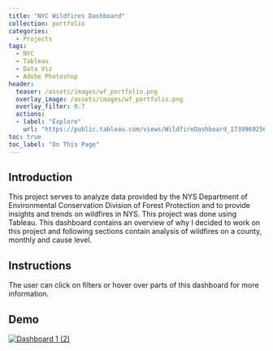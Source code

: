 ```yaml
---
title: "NYC Wildfires Dashboard"
collection: portfolio
categories:
  - Projects
tags:
  - NYC
  - Tableau
  - Data Viz
  - Adobe Photoshop
header:
  teaser: /assets/images/wf_portfolio.png
  overlay_image: /assets/images/wf_portfolio.png
  overlay_filter: 0.7
  actions:
  - label: "Explore"
    url: "https://public.tableau.com/views/WildfireDashboard_17399692565930/Dashboard12?:language=en-US&:sid=&:redirect=auth&:display_count=n&:origin=viz_share_link"
toc: true
toc_label: "On This Page"
---
```

## Introduction
This project serves to analyze data provided by the NYS Department of Environmental Conservation Division of Forest Protection and to provide insights and trends on wildfires in NYS. This project was done using Tableau. This dashboard contains an overview of why I decided to work on this project and following sections contain analysis of wildfires on a county, monthly and cause level.

## Instructions
The user can click on filters or hover over parts of this dashboard for more information.

## Demo
<div class='tableauPlaceholder' id='viz1743880895328' style='position: relative'>
  <noscript>
    <a href='#'>
      <img alt='Dashboard 1 (2) ' src='https://public.tableau.com/static/images/Wi/WildfireDashboard_17399692565930/Dashboard12/1_rss.png' style='border: none' />
    </a>
  </noscript>
  <object class='tableauViz' style='display:none;'>
    <param name='host_url' value='https%3A%2F%2Fpublic.tableau.com%2F' />
    <param name='embed_code_version' value='3' />
    <param name='site_root' value='' />
    <param name='name' value='WildfireDashboard_17399692565930/Dashboard12' />
    <param name='tabs' value='no' />
    <param name='toolbar' value='yes' />
    <param name='static_image' value='https://public.tableau.com/static/images/Wi/WildfireDashboard_17399692565930/Dashboard12/1.png' />
    <param name='animate_transition' value='yes' />
    <param name='display_static_image' value='yes' />
    <param name='display_spinner' value='yes' />
    <param name='display_overlay' value='yes' />
    <param name='display_count' value='yes' />
    <param name='language' value='en-US' />
  </object>
</div>

<script type='text/javascript'>
  var divElement = document.getElementById('viz1743880895328');
  var vizElement = divElement.getElementsByTagName('object')[0];
  if (divElement.offsetWidth > 800) {
    vizElement.style.width = '1150px';
    vizElement.style.height = '3027px';
  } else if (divElement.offsetWidth > 500) {
    vizElement.style.width = '1150px';
    vizElement.style.height = '3027px';
  } else {
    vizElement.style.width = '100%';
    vizElement.style.height = '4477px';
  }
  var scriptElement = document.createElement('script');
  scriptElement.src = 'https://public.tableau.com/javascripts/api/viz_v1.js';
  vizElement.parentNode.insertBefore(scriptElement, vizElement);
</script>
